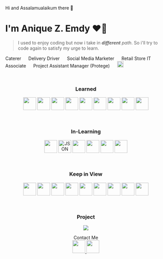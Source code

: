 Hi and Assalamualaikum there 👋

# I'm Anique Z. Emdy ❤️‍🔥
> I used to enjoy coding but now i take in ***different** path*. So i'll try to code again to satisfy my urge to learn.
<body>
<p>
Caterer <img src="https://img.icons8.com/?size=100&id=0nsuSlkTvk4K&format=png&color=000000" width="15"/> 
Delivery Driver <img src="https://img.icons8.com/?size=100&id=0nsuSlkTvk4K&format=png&color=000000" width="15"/> 
Social Media Marketer <img src="https://img.icons8.com/?size=100&id=0nsuSlkTvk4K&format=png&color=000000" width="15"/> 
Retail Store IT Associate <img src="https://img.icons8.com/?size=100&id=0nsuSlkTvk4K&format=png&color=000000" width="15"/> 
Project Assistant Manager (Protege) <img src="https://img.icons8.com/?size=100&id=0nsuSlkTvk4K&format=png&color=000000" width="15"/> 
<img src="https://img.icons8.com/?size=100&id=63684&format=png&color=000000" width="20"/> 
</p>
<p><!-- SOMETHING HERE!!! --></p>
  
<br>
<h3 align="center">Learned</h3>
<p align="center">
  <img src="https://cdn.jsdelivr.net/gh/devicons/devicon/icons/html5/html5-original.svg" width="40"/>
  <img src="https://cdn.jsdelivr.net/gh/devicons/devicon/icons/css3/css3-original.svg" width="40"/>
  <img src="https://cdn.jsdelivr.net/gh/devicons/devicon@latest/icons/php/php-original.svg" width="40"/>
  <img src="https://cdn.jsdelivr.net/gh/devicons/devicon@latest/icons/mysql/mysql-original-wordmark.svg" width="40"/>
  <img src="https://cdn.jsdelivr.net/gh/devicons/devicon/icons/javascript/javascript-original.svg" width="40"/>
  <img src="https://cdn.jsdelivr.net/gh/devicons/devicon/icons/nodejs/nodejs-original.svg" width="40"/>
  <img src="https://cdn.jsdelivr.net/gh/devicons/devicon@latest/icons/cplusplus/cplusplus-original.svg" width="40"/>
  <img src="https://cdn.jsdelivr.net/gh/devicons/devicon@latest/icons/c/c-original.svg" width="40"/>
  <img src="https://cdn.jsdelivr.net/gh/devicons/devicon@latest/icons/csharp/csharp-original.svg" width="40"/>
</p>
<br>
<h3 align="center">In-Learning</h3>
<p align="center">
  <img src="https://cdn.jsdelivr.net/gh/devicons/devicon@latest/icons/rockylinux/rockylinux-original.svg" width="40"/>
  <img src="https://cdn.jsdelivr.net/gh/devicons/devicon@latest/icons/json/json-original.svg" width="40" alt="JSON" />
  <img src="https://cdn.jsdelivr.net/gh/devicons/devicon@latest/icons/powershell/powershell-original.svg" width="40"/>
  <img src="https://cdn.jsdelivr.net/gh/devicons/devicon@latest/icons/blender/blender-original-wordmark.svg" width="40"/>
  <img src="https://cdn.jsdelivr.net/gh/devicons/devicon@latest/icons/unrealengine/unrealengine-original-wordmark.svg" width="40"/>
  <img src="https://cdn.jsdelivr.net/gh/devicons/devicon@latest/icons/python/python-original-wordmark.svg" width="40">
</p>
<br>
<h3 align="center">Keep in View</h3>
<p align="center">
<img src="https://cdn.jsdelivr.net/gh/devicons/devicon/icons/mongodb/mongodb-original.svg" width="40"/>
<img src="https://cdn.jsdelivr.net/gh/devicons/devicon/icons/react/react-original.svg" width="40"/>
<img src="https://cdn.jsdelivr.net/gh/devicons/devicon@latest/icons/azuresqldatabase/azuresqldatabase-original.svg" width="40"/>
<img src="https://cdn.jsdelivr.net/gh/devicons/devicon@latest/icons/microsoftsqlserver/microsoftsqlserver-plain-wordmark.svg" width="40"/>
<img src="https://cdn.jsdelivr.net/gh/devicons/devicon@latest/icons/postgresql/postgresql-plain-wordmark.svg" width="40"/>
<img src="https://cdn.jsdelivr.net/gh/devicons/devicon@latest/icons/ruby/ruby-original-wordmark.svg" width="40"/>
<img src="https://cdn.jsdelivr.net/gh/devicons/devicon@latest/icons/androidstudio/androidstudio-original.svg" width="40"/>
<img src="https://cdn.jsdelivr.net/gh/devicons/devicon@latest/icons/vuejs/vuejs-original.svg" width="40"/>
<img src="https://cdn.jsdelivr.net/gh/devicons/devicon@latest/icons/angular/angular-original-wordmark.svg" width="40"/>
</p>
<br>
<p align="center">
</p>

<h3 align="center">Project</h3>
<p align="center">
<img src="https://media0.giphy.com/media/v1.Y2lkPTc5MGI3NjExYjExbHJ4NmoxNXUya3V6dnRpeTZqbjJiNDd1Z3NweDhvaXRtYXBtcCZlcD12MV9pbnRlcm5hbF9naWZfYnlfaWQmY3Q9Zw/UvmUA4shDIun6/giphy.gif" />
</a>
</p>

<p align="center">
Contact Me<br>
<a href="aniqueemdy@gmail.com">
<img src="https://img.icons8.com/?size=100&id=nQ4dZIRCI0nW&format=png&color=000000" width="40"/>
</a>
<a href="https://linkedin.com/in/aniqueemdy/">
<img src="https://img.icons8.com/?size=100&id=67570&format=png&color=000000" width="40"/>
</a>
</p>


</body>
